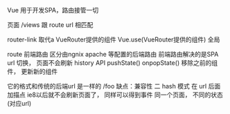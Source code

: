Vue 用于开发SPA，路由接管一切

页面 /views 跟 route url 相匹配

router-link 取代a VueRouter提供的组件
Vue.use(VueRouter提供的组件) 全局

route 前端路由 区分由ngnix apache 等配置的后端路由
前端路由解决的是SPA
url 切换， 页面不会刷新
history API pushState() onpopState() 移除之前的组件， 更新新的组件

它的格式和传统的后端url 是一样的 /foo
缺点：兼容性
二 hash 模式
在 url 后面加描点 ie8以后就不会刷新页面了， 同样可以得到事件
同一个页面， 不同的状态(对应url)
